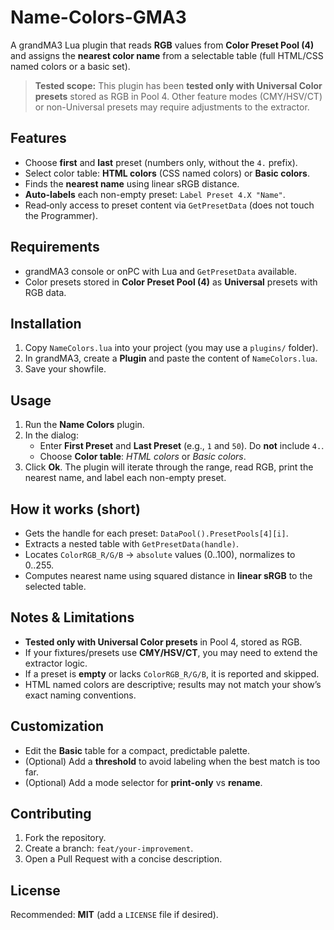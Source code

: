 # Name-Colors-GMA3

A grandMA3 Lua plugin that reads **RGB** values from **Color Preset Pool (4)** and assigns the **nearest color name** from a selectable table (full HTML/CSS named colors or a basic set).

> **Tested scope:** This plugin has been **tested only with Universal Color presets** stored as RGB in Pool 4. Other feature modes (CMY/HSV/CT) or non-Universal presets may require adjustments to the extractor.

## Features
- Choose **first** and **last** preset (numbers only, without the `4.` prefix).
- Select color table: **HTML colors** (CSS named colors) or **Basic colors**.
- Finds the **nearest name** using linear sRGB distance.
- **Auto-labels** each non-empty preset: `Label Preset 4.X "Name"`.
- Read‑only access to preset content via `GetPresetData` (does not touch the Programmer).

## Requirements
- grandMA3 console or onPC with Lua and `GetPresetData` available.
- Color presets stored in **Color Preset Pool (4)** as **Universal** presets with RGB data.

## Installation
1. Copy `NameColors.lua` into your project (you may use a `plugins/` folder).
2. In grandMA3, create a **Plugin** and paste the content of `NameColors.lua`.
3. Save your showfile.

## Usage
1. Run the **Name Colors** plugin.
2. In the dialog:
   - Enter **First Preset** and **Last Preset** (e.g., `1` and `50`). Do **not** include `4.`.
   - Choose **Color table**: *HTML colors* or *Basic colors*.
3. Click **Ok**. The plugin will iterate through the range, read RGB, print the nearest name, and label each non-empty preset.

## How it works (short)
- Gets the handle for each preset: `DataPool().PresetPools[4][i]`.
- Extracts a nested table with `GetPresetData(handle)`.
- Locates `ColorRGB_R/G/B` → `absolute` values (0..100), normalizes to 0..255.
- Computes nearest name using squared distance in **linear sRGB** to the selected table.

## Notes & Limitations
- **Tested only with Universal Color presets** in Pool 4, stored as RGB.
- If your fixtures/presets use **CMY/HSV/CT**, you may need to extend the extractor logic.
- If a preset is **empty** or lacks `ColorRGB_R/G/B`, it is reported and skipped.
- HTML named colors are descriptive; results may not match your show’s exact naming conventions.

## Customization
- Edit the **Basic** table for a compact, predictable palette.
- (Optional) Add a **threshold** to avoid labeling when the best match is too far.
- (Optional) Add a mode selector for **print-only** vs **rename**.

## Contributing
1. Fork the repository.
2. Create a branch: `feat/your-improvement`.
3. Open a Pull Request with a concise description.

## License
Recommended: **MIT** (add a `LICENSE` file if desired).
